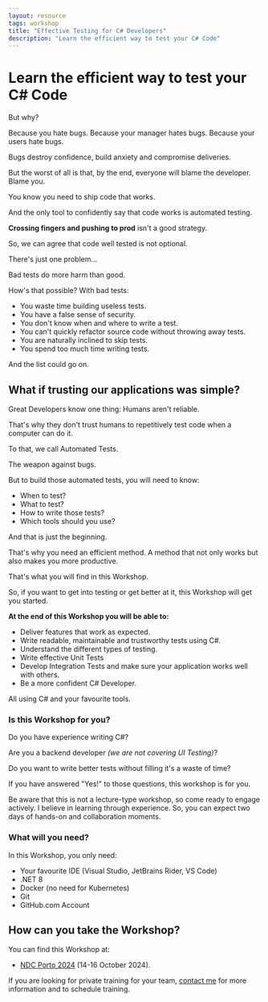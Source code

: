 ```yaml
---
layout: resource
tags: workshop
title: "Effective Testing for C# Developers"
description: "Learn the efficient way to test your C# Code"
---
```


# Learn the efficient way to test your C# Code

But why?

Because you hate bugs.
Because your manager hates bugs.
Because your users hate bugs.

Bugs destroy confidence, build anxiety and compromise deliveries.

But the worst of all is that, by the end, everyone will blame the developer. Blame you.

You know you need to ship code that works.

And the only tool to confidently say that code works is automated testing.

**Crossing fingers and pushing to prod** isn't a good strategy.

So, we can agree that code well tested is not optional.

There's just one problem...

Bad tests do more harm than good.

How's that possible? With bad tests:

- You waste time building useless tests.
- You have a false sense of security.
- You don't know when and where to write a test.
- You can't quickly refactor source code without throwing away tests.
- You are naturally inclined to skip tests.
- You spend too much time writing tests.

And the list could go on.

## What if trusting our applications was simple?

Great Developers know one thing: Humans aren't reliable.

That's why they don't trust humans to repetitively test code when a computer can do it.

To that, we call Automated Tests.

The weapon against bugs.

But to build those automated tests, you will need to know:

- When to test?
- What to test?
- How to write those tests?
- Which tools should you use?

And that is just the beginning.

That's why you need an efficient method. A method that not only works but also makes you more productive.

That's what you will find in this Workshop.

So, if you want to get into testing or get better at it, this Workshop will get you started.

**At the end of this Workshop you will be able to:**

- Deliver features that work as expected.
- Write readable, maintainable and trustworthy tests using C#.
- Understand the different types of testing.
- Write effective Unit Tests
- Develop Integration Tests and make sure your application works well with others.
- Be a more confident C# Developer.

All using C# and your favourite tools.

### **Is this Workshop for you?**

Do you have experience writing C#?

Are you a backend developer *(we are not covering UI Testing)*?

Do you want to write better tests without filling it's a waste of time?

If you have answered "Yes!" to those questions, this workshop is for you.

Be aware that this is not a lecture-type workshop, so come ready to engage actively. I believe in learning through experience. So, you can expect two days of hands-on and collaboration moments.

### **What will you need?**

In this Workshop, you only need:

- Your favourite IDE (Visual Studio, JetBrains Rider, VS Code)
- .NET 8
- Docker (no need for Kubernetes)
- Git
- GitHub.com Account

## How can you take the Workshop?

You can find this Workshop at:

- [NDC Porto 2024](https://ndcporto.com/workshops/effective-testing-for-c-developers/eb046577fbd7) (14-16 October 2024).

If you are looking for private training for your team, [contact me](mailto:gui@guiferreira.me) for more information and to schedule training.
